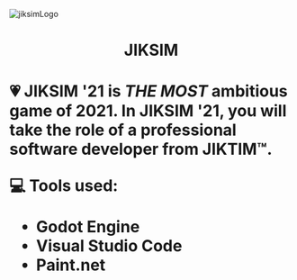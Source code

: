![jiksimLogo](https://github.com/nocturnooo/jiksim/raw/main/Assets/jiksim.png)
<h1 align="center">JIKSIM<h1>

💗 <strong>JIKSIM '21</strong> is <i>THE MOST</i> ambitious game of 2021. In <strong>JIKSIM '21</strong>, you will take the role of a professional software developer from <strong>JIKTIM™</strong>.

💻 Tools used:
* Godot Engine
* Visual Studio Code
* Paint.net